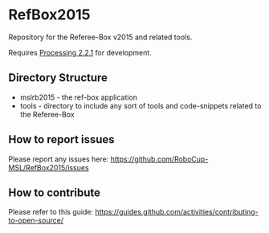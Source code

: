 # RefBox2015
Repository for the Referee-Box v2015 and related tools.

Requires [Processing 2.2.1](https://processing.org/download/?processing) for development.

## Directory Structure
* mslrb2015 - the ref-box application
* tools - directory to include any sort of tools and code-snippets related to the Referee-Box

## How to report issues
Please report any issues here: https://github.com/RoboCup-MSL/RefBox2015/issues

## How to contribute
Please refer to this guide: https://guides.github.com/activities/contributing-to-open-source/
